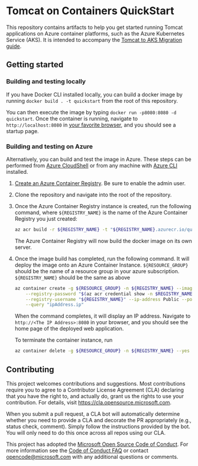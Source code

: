 # Tomcat on Containers QuickStart

This repository contains artifacts to help you get started running Tomcat applications on Azure container platforms, such as the Azure Kubernetes Service (AKS). It is intended to accompany the [Tomcat to AKS Migration guide](https://docs.microsoft.com/azure/java/migrate-tomcat-to-containers-on-azure-kubernetes-service).

## Getting started

### Building and testing locally

If you have Docker CLI installed locally, you can build a docker image by running `docker build . -t quickstart` from the root of this repository.

You can then execute the image by typing `docker run -p8080:8080 -d quickstart`. Once the container is running, navigate to `http://localhost:8080` in [your favorite browser](https://www.microsoft.com/edge), and you should see a startup page.

### Building and testing on Azure

Alternatively, you can build and test the image in Azure. These steps can be performed from [Azure CloudShell](https://shell.azure.com) or from any machine with [Azure CLI](https://docs.microsoft.com/cli/azure/install-azure-cli) installed.

1. [Create an Azure Container Registry](https://portal.azure.com/#create/Microsoft.ContainerRegistry). Be sure to enable the admin user.

1. Clone the repository and navigate into the root of the repository.

1. Once the Azure Container Registry instance is created, run the following command, where `${REGISTRY_NAME}` is the name of the Azure Container Registry you just created:

    ```bash    
    az acr build -r ${REGISTRY_NAME} -t "${REGISTRY_NAME}.azurecr.io/quickstart" .
    ```

    The Azure Container Registry will now build the docker image on its own server.

1. Once the image build has completed, run the following command. It will deploy the image onto an Azure Container Instance. `${RESOURCE_GROUP}` should be the name of a resource group in your azure subscription. `${REGISTRY_NAME}` should be the same as above

    ```bash
    az container create -g ${RESOURCE_GROUP} -n ${REGISTRY_NAME} --image "${REGISTRY_NAME}.azurecr.io/quickstart"  \
        --registry-password "$(az acr credential show -n $REGISTRY_NAME --query "passwords[0].value" -o tsv)" \
        --registry-username "${REGISTRY_NAME}" --ip-address Public --ports 8080 \
        --query "ipAddress.ip"
    ```

    When the command completes, it will display an IP address. Navigate to `http://<The IP Address>:8080` in your browser, and you should see the home page of the deployed web application.

    To terminate the container instance, run

    ```bash
    az container delete -g ${RESOURCE_GROUP} -n ${REGISTRY_NAME} --yes
    ```

## Contributing

This project welcomes contributions and suggestions.  Most contributions require you to agree to a
Contributor License Agreement (CLA) declaring that you have the right to, and actually do, grant us
the rights to use your contribution. For details, visit https://cla.opensource.microsoft.com.

When you submit a pull request, a CLA bot will automatically determine whether you need to provide
a CLA and decorate the PR appropriately (e.g., status check, comment). Simply follow the instructions
provided by the bot. You will only need to do this once across all repos using our CLA.

This project has adopted the [Microsoft Open Source Code of Conduct](https://opensource.microsoft.com/codeofconduct/).
For more information see the [Code of Conduct FAQ](https://opensource.microsoft.com/codeofconduct/faq/) or
contact [opencode@microsoft.com](mailto:opencode@microsoft.com) with any additional questions or comments.
